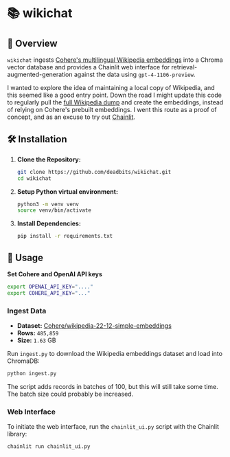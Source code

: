 # 📚 wikichat 

## 🌟 Overview

`wikichat` ingests [Cohere's multilingual Wikipedia embeddings](https://txt.cohere.com/embedding-archives-wikipedia/) into a Chroma vector database and provides a Chainlit web interface for retrieval-augmented-generation against the data using `gpt-4-1106-preview`.

I wanted to explore the idea of maintaining a local copy of Wikipedia, and this seemed like a good entry point. Down the road I might update this code to regularly pull the [full Wikipedia dump](https://dumps.wikimedia.org/) and create the embeddings, instead of relying on Cohere's prebuilt embeddings. I went this route as a proof of concept, and as an excuse to try out [Chainlit](https://docs.chainlit.io/get-started/overview).

## 🛠 Installation

1. **Clone the Repository:**
   ```bash
   git clone https://github.com/deadbits/wikichat.git
   cd wikichat
   ```

2. **Setup Python virtual environment:**
   ```bash
   python3 -m venv venv
   source venv/bin/activate
   ```

3. **Install Dependencies:**
   ```bash
   pip install -r requirements.txt
   ```

## 📖 Usage

**Set Cohere and OpenAI API keys**
```bash
export OPENAI_API_KEY="...."
export COHERE_API_KEY="..."
```

### Ingest Data

* **Dataset:** [Cohere/wikipedia-22-12-simple-embeddings](https://huggingface.co/datasets/Cohere/wikipedia-22-12-simple-embeddings)
* **Rows:** `485,859`
* **Size:** `1.63` GB

Run `ingest.py` to download the Wikipedia embeddings dataset and load into ChromaDB:

```python
python ingest.py
```

The script adds records in batches of 100, but this will still take some time. The batch size could probably be increased.

### Web Interface

To initiate the web interface, run the `chainlit_ui.py` script with the Chainlit library:

```python
chainlit run chainlit_ui.py
```
